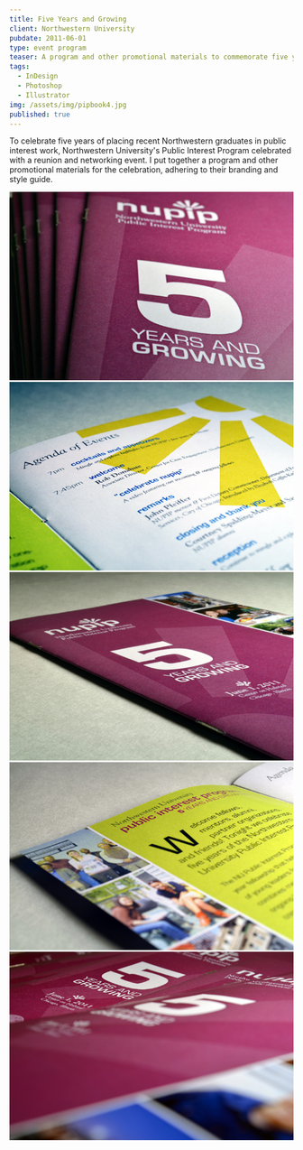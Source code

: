 ```yaml
---
title: Five Years and Growing
client: Northwestern University
pubdate: 2011-06-01 
type: event program 
teaser: A program and other promotional materials to commemorate five years of placing recent Northwestern graduates in public interest work
tags: 
  - InDesign
  - Photoshop
  - Illustrator
img: /assets/img/pipbook4.jpg
published: true
---
```


To celebrate five years of placing recent Northwestern graduates in public interest work, Northwestern University's Public Interest Program celebrated with a reunion and networking event. I put together a program and other promotional materials for the celebration, adhering to their branding and style guide.

![pip program 6](/assets/img/pipbook6.jpg)
![pip program 1](/assets/img/pipbook1.jpg)
![pip program 3](/assets/img/pipbook3.jpg)
![pip program 2](/assets/img/pipbook2.jpg)
![pip program 4](/assets/img/pipbook4.jpg)
<!--![pip program 5](/assets/img/pipbook5.jpg)-->


